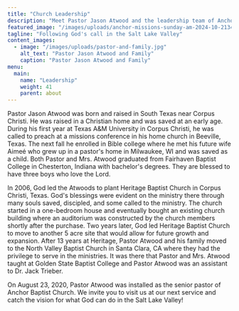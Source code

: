 ```yaml
---
title: "Church Leadership"
description: "Meet Pastor Jason Atwood and the leadership team of Anchor Baptist Church"
featured_image: "/images/uploads/anchor-missions-sunday-am-2024-10-2134.jpg"
tagline: "Following God's call in the Salt Lake Valley"
content_images:
  - image: "/images/uploads/pastor-and-family.jpg"
    alt_text: "Pastor Jason Atwood and Family"
    caption: "Pastor Jason Atwood and Family"
menu:
  main:
    name: "Leadership"
    weight: 41
    parent: about
---
```


Pastor Jason Atwood was born and raised in South Texas near Corpus Christi. He was raised in a Christian home and was saved at an early age. During his first year at Texas A&M University in Corpus Christi, he was called to preach at a missions conference in his home church in Beeville, Texas. The next fall he enrolled in Bible college where he met his future wife Aimeé who grew up in a pastor's home in Milwaukee, WI and was saved as a child. Both Pastor and Mrs. Atwood graduated from Fairhaven Baptist College in Chesterton, Indiana with bachelor's degrees. They are blessed to have three boys who love the Lord.

In 2006, God led the Atwoods to plant Heritage Baptist Church in Corpus Christi, Texas. God's blessings were evident on the ministry there through many souls saved, discipled, and some called to the ministry. The church started in a one-bedroom house and eventually bought an existing church building where an auditorium was constructed by the church members shortly after the purchase. Two years later, God led Heritage Baptist Church to move to another 5 acre site that would allow for future growth and expansion. After 13 years at Heritage, Pastor Atwood and his family moved to the North Valley Baptist Church in Santa Clara, CA where they had the privilege to serve in the ministries. It was there that Pastor and Mrs. Atwood taught at Golden State Baptist College and Pastor Atwood was an assistant to Dr. Jack Trieber.

On August 23, 2020, Pastor Atwood was installed as the senior pastor of Anchor Baptist Church. We invite you to visit us at our next service and catch the vision for what God can do in the Salt Lake Valley! 
